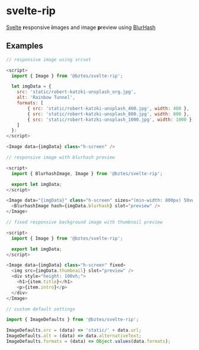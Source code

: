 # svelte-rip

[Svelte][svelte] **r**esponsive **i**mages and image **p**review using [BlurHash][blurhash]

## Examples

```js
// responsive image using srcset

<script>
  import { Image } from '@bztes/svelte-rip';

  let imgData = {
    src: 'static/robert-katzki-unsplash_org.jpg',
    alt: 'Rainbow Tunnel',
    formats: [
        { src: 'static/robert-katzki-unsplash_400.jpg', width: 400 },
        { src: 'static/robert-katzki-unsplash_800.jpg', width: 800 },
        { src: 'static/robert-katzki-unsplash_1000.jpg', width: 1000 },
    ]
  }:
</script>

<Image data={imgData} class="h-screen" />
```

```js
// responsive image with blurhash preview

<script>
  import { BlurhashImage, Image } from '@bztes/svelte-rip';

  export let imgData;
</script>

<Image data="{imgData}" class="h-screen" sizes="(min-width: 800px) 50vw, 100vw">
  <BlurhashImage hash={imgData.blurhash} slot="preview" />
</Image>
```

```js
// fixed responsive background image with thumbnail preview

<script>
  import { Image } from '@bztes/svelte-rip';

  export let imgData;
</script>

<Image data={imgData} class="h-screen" fixed>
  <img src={imgData.thumbnail} slot="preview" />
  <div style="height: 100vh;">
    <h1>{item.title}</h1>
    <p>{item.intro}</p>
  </div>
</Image>
```

```js
// custom default settings

import { ImageDefaults } from '@bztes/svelte-rip';

ImageDefaults.src = (data) => 'static/' + data.url;
ImageDefaults.alt = (data) => data.alternativeText;
ImageDefaults.formats = (data) => Object.values(data.formats);
```

[svelte]: https://github.com/sveltejs/svelte
[blurhash]: https://github.com/woltapp/blurhash
